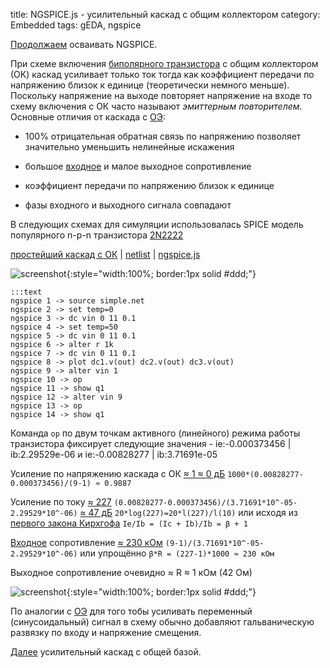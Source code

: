 title: NGSPICE.js - усилительный каскад с общим коллектором
category: Embedded 
tags: gEDA, ngspice

[Продолжаем]({filename}../2016-10-28-ngspice-introduction/2016-10-28-ngspice-introduction.md) осваивать NGSPICE.

При схеме включения [биполярного транзистора]({filename}../2016-11-02-bipolar-transistor/2016-11-02-bipolar-transistor.md) с общим коллектором (ОК) каскад усиливает только ток тогда как коэффициент передачи по напряжению близок к единице (теоретически немного меньше). Поскольку напряжение на выходе повторяет напряжение на входе то схему включения с ОК часто называют *эмиттерным повторителем*. Основные отличия от каскада с [ОЭ]({filename}../2016-11-07-bipolar-common-emitter/2016-11-07-bipolar-common-emitter.md):

  - 100% отрицательная обратная связь по напряжению  позволяет значительно уменьшить нелинейные искажения

  - большое [входное]({filename}../2016-11-04-input-output-impedance/2016-11-04-input-output-impedance.md) и малое выходное сопротивление

  - коэффициент передачи по напряжению близок к единице

  - фазы входного и выходного сигнала совпадают

В следующих схемах для симуляции использовалась SPICE модель популярного n-p-n транзистора [2N2222]({attach}2N2222.LIB)

[простейший каскад с ОК]({attach}simple.sch) | [netlist]({attach}simple.net) | [ngspice.js](https://ngspice.js.org/?gist=5ce99532a7aa87358fcdfc949e821a94)

![screenshot]({attach}show-img-simple.png){:style="width:100%; border:1px solid #ddd;"}

    :::text
    ngspice 1 -> source simple.net
    ngspice 2 -> set temp=0
    ngspice 3 -> dc vin 0 11 0.1
    ngspice 4 -> set temp=50
    ngspice 5 -> dc vin 0 11 0.1
    ngspice 6 -> alter r 1k
    ngspice 7 -> dc vin 0 11 0.1
    ngspice 8 -> plot dc1.v(out) dc2.v(out) dc3.v(out)
    ngspice 9 -> alter vin 1
    ngspice 10 -> op
    ngspice 11 -> show q1
    ngspice 12 -> alter vin 9
    ngspice 13 -> op
    ngspice 14 -> show q1 

Команда ```op``` по двум точкам активного (линейного) режима работы транзистора фиксирует следующие значения - ie:-0.000373456 | ib:2.29529e-06 и ie:-0.00828277 | ib:3.71691e-05

Усиление по напряжению каскада c ОК [≈ 1 ≈ 0 дБ](https://bc.js.org/) ```1000*(0.00828277-0.000373456)/(9-1) ≈ 0.9887```

Усиление по току [≈ 227](https://bc.js.org/) ```(0.00828277-0.000373456)/(3.71691*10^-05-2.29529*10^-06)``` [≈ 47 дБ](https://bc.js.org/) ```20*log(227)=20*l(227)/l(10)``` или исходя из [первого закона Кирхгофа]({filename}../2016-10-28-ngspice-introduction/2016-10-28-ngspice-introduction.md) ```Ie/Ib = (Ic + Ib)/Ib = β + 1```

[Входное]({filename}../2016-11-04-input-output-impedance/2016-11-04-input-output-impedance.md) сопротивление [≈ 230 кОм](https://bc.js.org/) ```(9-1)/(3.71691*10^-05-2.29529*10^-06)``` или упрощённо ```β*R = (227-1)*1000 ≈ 230 кОм```

Выходное сопротивление очевидно ≈ R ≈ 1 кОм (42 Ом)

![screenshot]({attach}simple-canvas.png){:style="width:100%; border:1px solid #ddd;"}

По аналогии с [ОЭ]({filename}../2016-11-07-bipolar-common-emitter/2016-11-07-bipolar-common-emitter.md) для того тобы усиливать переменный (синусоидальный) сигнал в схему обычно добавляют гальваническую развязку по входу и напряжение смещения.

[Далее]({filename}../2016-11-10-bipolar-common-base/2016-11-10-bipolar-common-base.md) усилительный каскад с общей базой.